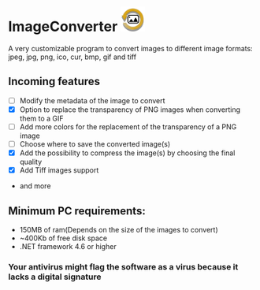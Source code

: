 # ImageConverter <img src="https://github.com/MyAlexro/ImageConverter/blob/master/ImageConverter/Resources/ImageConverterWindowIcon.png" alt="Imageconverter logo" width="50px">
A very customizable program to convert images to different image formats: jpeg, jpg, png, ico, cur, bmp, gif and tiff

## Incoming features
- [ ] Modify the metadata of the image to convert
- [X] Option to replace the transparency of PNG images when converting them to a GIF
- [ ] Add more colors for the replacement of the transparency of a PNG image
- [ ] Choose where to save the converted image(s)
- [X] Add the possibility to compress the image(s) by choosing the final quality
- [X] Add Tiff images support
- and more


## Minimum PC requirements:
- 150MB of ram(Depends on the size of the images to convert)
- ~400Kb of free disk space 
- .NET framework 4.6 or higher

### Your antivirus might flag the software as a virus because it lacks a digital signature  

